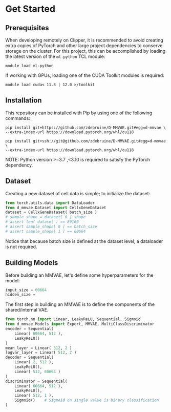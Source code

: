 # Get Started

## Prerequisites
When developing remotely on Clipper, it is recommended to avoid creating extra copies of PyTorch and other large project dependencies to conserve storage on the cluster. For this project, this can be accomplished by loading the latest version of the `ml-python` TCL module:
```
module load ml-python
```
If working with GPUs, loading one of the CUDA Toolkit modules is required:
```
module load cuda< 11.8 | 12.0 >/toolkit
```

## Installation
This repository can be installed with Pip by using one of the following commands:
```
pip install git+https://github.com/zdebruine/D-MMVAE.git#egg=d-mmvae \
--extra-index-url https://download.pytorch.org/whl/cu118
```
```
pip install git+ssh://git@github.com/zdebruine/D-MMVAE.git#egg=d-mmvae \
--extra-index-url https://download.pytorch.org/whl/cu118
```
NOTE: Python version >=3.7 ,<3.10 is required to satisfy the PyTorch dependency.

## Dataset
Creating a new dataset of cell data is simple; to initialize the dataset:
```Python
from torch.utils.data import DataLoader
from d_mmvae.Dataset import CellxGeneDataset
dataset = CellxGeneDataset( batch_size )
# sample_shape = dataset[ 0 ].shape
# assert len( dataset ) == 89160
# assert sample_shape[ 0 ] == batch_size
# assert sample_shape[ 1 ] == 60664
```
Notice that because batch size is defined at the dataset level, a dataloader is not required. 

## Building Models
Before building an MMVAE, let's define some hyperparameters for the model:
```Python
input_size = 60664
hidden_size = 
```
The first step in building an MMVAE is to define the components of the shared/internal VAE.


```Python
from torch.nn import Linear, LeakyReLU, Sequential, Sigmoid
from d_mmvae.Models import Expert, MMVAE, MultiClassDiscriminator
encoder = Sequential(
    Linear( 60664, 512 ),
    LeakyReLU()
)
mean_layer = Linear( 512, 2 )
logvar_layer = Linear( 512, 2 )
decoder = Sequential(
    Linear( 2, 512 ),
    LeakyReLU(),
    Linear( 512, 60664 )
)
discriminator = Sequential(
    Linear( 60664, 512 ),
    LeakyReLU(),
    Linear( 512, 1 ),
    Sigmoid()    # Sigmoid on single value is binary classification
)
```